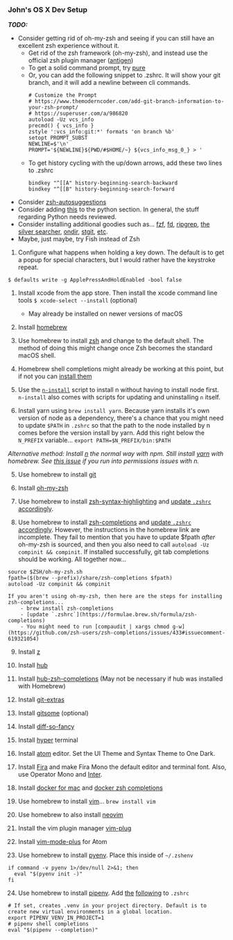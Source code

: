 ### John's OS X Dev Setup

_**TODO:**_
- Consider getting rid of oh-my-zsh and seeing if you can still have an excellent zsh experience without it.
    - Get rid of the zsh framework (oh-my-zsh), and instead use the official zsh plugin manager ([antigen](https://github.com/zsh-users/antigen))
    - To get a solid command prompt, try [pure](https://github.com/sindresorhus/pure)
    - Or, you can add the following snippet to .zshrc. It will show your git branch, and it will add a newline between cli commands.
        ```
        # Customize the Prompt
        # https://www.themoderncoder.com/add-git-branch-information-to-your-zsh-prompt/
        # https://superuser.com/a/986820
        autoload -Uz vcs_info
        precmd() { vcs_info }
        zstyle ':vcs_info:git:*' formats 'on branch %b'
        setopt PROMPT_SUBST
        NEWLINE=$'\n'
        PROMPT='${NEWLINE}${PWD/#$HOME/~} ${vcs_info_msg_0_} > '
        ```
    - To get history cycling with the up/down arrows, add these two lines to .zshrc
        ```
        bindkey "^[[A" history-beginning-search-backward
        bindkey "^[[B" history-beginning-search-forward
        ```
- Consider [zsh-autosuggestions](https://github.com/zsh-users/zsh-autosuggestions)
- Consider adding [this](https://pipenv.readthedocs.io/en/latest/diagnose/#pipenv-does-not-respect-pyenvs-global-and-local-python-versions) to the python section. In general, the stuff regarding Python needs reviewed.
- Consider installing additional goodies such as... [fzf](https://github.com/junegunn/fzf), [fd](https://github.com/sharkdp/fd), [ripgrep](https://github.com/BurntSushi/ripgrep), [the silver searcher](https://github.com/ggreer/the_silver_searcher), [ondir](https://swapoff.org/ondir.html), [stgit](https://github.com/ctmarinas/stgit), [etc](https://switowski.com/blog/favorite-cli-tools).
- Maybe, just maybe, try Fish instead of Zsh

1. Configure what happens when holding a key down. The default is to get a popup for special characters, but I would rather have the keystroke repeat.

```
$ defaults write -g ApplePressAndHoldEnabled -bool false
```

1. Install xcode from the app store. Then install the xcode command line tools `$ xcode-select --install` (optional)
    - May already be installed on newer versions of macOS

1. Install [homebrew](https://brew.sh/)

2. Use homebrew to install [zsh](https://rick.cogley.info/post/use-homebrew-zsh-instead-of-the-osx-default/) and change to the default shell. The method of doing this might change once Zsh becomes the standard macOS shell.

3. Homebrew shell completions might already be working at this point, but if not you can [install them](https://docs.brew.sh/Shell-Completion)

3. Use the [`n-install`](https://github.com/mklement0/n-install) script to install n without having to install node first. `n-install` also comes with scripts for updating and uninstalling `n` itself.

4. Install yarn using `brew install yarn`. Because yarn installs it's own version of node as a dependency, there's a chance that you might need to update `$PATH` in `.zshrc` so that the path to the node installed by n comes before the version install by yarn. Add this right below the `N_PREFIX` variable... `export PATH=$N_PREFIX/bin:$PATH`

_Alternative method: Install [n](https://github.com/tj/n) the normal way with npm. Still install [yarn](https://yarnpkg.com/en/) with homebrew. See [this issue](https://github.com/tj/n/issues/416#issuecomment-342693217) if you run into permissions issues with n._

5. Use homebrew to install [git](https://git-scm.com/book/en/v1/Getting-Started-Installing-Git)

6. Install [oh-my-zsh](https://github.com/robbyrussell/oh-my-zsh)

7. Use homebrew to install [zsh-syntax-highlighting](https://github.com/zsh-users/zsh-syntax-highlighting) and [update `.zshrc` accordingly](https://formulae.brew.sh/formula/zsh-syntax-highlighting).

8. Use homebrew to install [zsh-completions](https://github.com/zsh-users/zsh-completions) and [update `.zshrc` accordingly](https://formulae.brew.sh/formula/zsh-completions). However, the instructions in the homebrew link are incomplete. They fail to mention that you have to update $fpath _after_ oh-my-zsh is sourced, and then you also need to call `autoload -Uz compinit && compinit`. If installed successfully, git tab completions should be working. All together now...

```
source $ZSH/oh-my-zsh.sh
fpath=($(brew --prefix)/share/zsh-completions $fpath)
autoload -Uz compinit && compinit
```

    If you aren't using oh-my-zsh, then here are the steps for installing zsh-completions...
        - brew install zsh-completions
        - [update `.zshrc`](https://formulae.brew.sh/formula/zsh-completions)
        - You might need to run [compaudit | xargs chmod g-w](https://github.com/zsh-users/zsh-completions/issues/433#issuecomment-619321054)

9. Install [z](https://github.com/rupa/z)

10. Install [hub](https://github.com/github/hub)

11. Install [hub-zsh-completions](https://github.com/github/hub/blob/master/etc/hub.zsh_completion) (May not be necessary if hub was installed with Homebrew)

12. Install [git-extras](https://github.com/tj/git-extras)

13. Install [gitsome](https://github.com/donnemartin/gitsome) (optional)

14. Install [diff-so-fancy](https://github.com/so-fancy/diff-so-fancy)

15. Install [hyper](https://github.com/zeit/hyper) terminal

16. Install [atom](https://atom.io/) editor. Set the UI Theme and Syntax Theme to One Dark.

17. Install [Fira](https://github.com/mozilla/Fira) and make Fira Mono the default editor and terminal font. Also, use Operator Mono and [Inter](https://rsms.me/inter/).

18. Install [docker for mac](https://docs.docker.com/docker-for-mac/install/) and [docker zsh completions](https://docs.docker.com/compose/completion/)

19. Use homebrew to install [vim](https://www.vim.org/)... `brew install vim`

20. Use homebrew to also install [neovim](https://github.com/neovim/neovim)

21. Install the vim plugin manager [vim-plug](https://github.com/junegunn/vim-plug/wiki/tips#automatic-installation)

22. Install [vim-mode-plus](https://github.com/t9md/atom-vim-mode-plus) for Atom

23. Use homebrew to install [pyenv](https://github.com/pyenv/pyenv). Place this inside of `~/.zshenv`

```
if command -v pyenv 1>/dev/null 2>&1; then
  eval "$(pyenv init -)"
fi
```

24. Use homebrew to install [pipenv](https://github.com/pypa/pipenv). Add [the](https://pipenv.readthedocs.io/en/latest/install/#virtualenv-mapping-caveat) [following](https://pipenv.readthedocs.io/en/latest/advanced/#shell-completion) to `.zshrc`

```
# If set, creates .venv in your project directory. Default is to create new virtual environments in a global location.
export PIPENV_VENV_IN_PROJECT=1
# pipenv shell completions
eval "$(pipenv --completion)"
```
